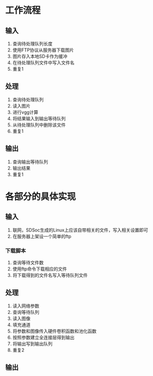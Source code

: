 # 工作流程
## 输入
1. 查询待处理队列长度
2. 使用FTP协议从服务器下载图片
3. 图片存入本地SD卡作为缓冲
4. 在待处理队列文件中写入文件名
5. 重复1
## 处理
1. 查询待处理队列
2. 读入图片
3. 进行vgg计算
4. 将结果输入到输出等待队列
5. 从待处理队列中删除该文件
6. 重复1
## 输出
1. 查询输出等待队列
2. 输出结果
3. 重复1

# 各部分的具体实现
## 输入
1. 联网，SDSoc生成的Linux上应该自带相关的文件，写入相关设置即可
2. 在服务器上架设一个简单的ftp
### 下载脚本
1. 查询等待文件数
2. 使用ftp命令下载相应的文件
3. 将下载得到的文件名写入等待队列文件
## 处理
1. 读入网络参数
2. 查询等待队列
3. 读入图像
4. 填充通道
5. 将参数和图像传入硬件卷积函数和池化函数
6. 按照参数建立全连接层得到输出
7. 将输出写到输出队列
8. 重复2
## 输出
